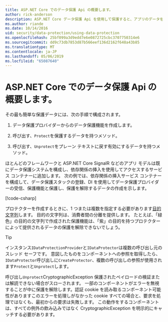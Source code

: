 ```yaml
---
title: ASP.NET Core でのデータ保護 Api の概要します。
author: rick-anderson
description: ASP.NET Core データ保護 Api を使用して保護すると、アプリのデータを復号化する方法について説明します。
ms.author: riande
ms.date: 10/14/2016
uid: security/data-protection/using-data-protection
ms.openlocfilehash: 25bf099a3d9edd7e6e0872725cbc3707750314e6
ms.sourcegitcommit: dd9c73db7853d87b566eef136d2162f648a43b85
ms.translationtype: MT
ms.contentlocale: ja-JP
ms.lasthandoff: 05/06/2019
ms.locfileid: "65087640"
---
```

# <a name="get-started-with-the-data-protection-apis-in-aspnet-core"></a>ASP.NET Core でのデータ保護 Api の概要します。

<a name="security-data-protection-getting-started"></a>

その最も簡単な保護データには、次の手順で構成されます。

1. データ保護プロバイダーからのデータ保護機能を作成します。

2. 呼び出す、`Protect`を保護するデータを持つメソッド。

3. 呼び出す、`Unprotect`をプレーン テキストに戻す有効にするデータを持つメソッド。

ほとんどのフレームワークと ASP.NET Core SignalR などのアプリ モデルは既にデータ保護システムを構成し、依存関係の挿入を使用してアクセスするサービス コンテナーに追加します。 次の例では、依存関係の挿入サービス コンテナーを構成して、データ保護スタックの登録、DI を使用してデータ保護プロバイダーの受信、保護機能と保護し、保護を解除するデータの作成を示します。

[!code-csharp[](../../security/data-protection/using-data-protection/samples/protectunprotect.cs?highlight=26,34,35,36,37,38,39,40)]

プロテクターを作成するときに、1 つまたは複数を指定する必要があります[目的文字列](xref:security/data-protection/consumer-apis/purpose-strings)します。 目的の文字列は、消費者間の分離を提供します。 たとえば、「緑色」の目的の文字列で作成された保護機能は、「紫」の目的を持つプロテクターによって提供されるデータの保護を解除できないでしょう。

>[!TIP]
> インスタンス`IDataProtectionProvider`と`IDataProtector`は複数の呼び出し元のスレッド セーフです。 意図したものをコンポーネントへの参照を取得したら、`IDataProtector`呼び出しに`CreateProtector`、複数の呼び出しの参照が使用されます`Protect`と`Unprotect`します。
>
>呼び出し`Unprotect`CryptographicException 保護されたペイロードの検証または解読できない場合がスローされます。 一部のコンポーネントがエラーを無視することが中に保護を解除します。認証 cookie を読み取るコンポーネント可能性がありますこのエラーを処理しがなかった cookie すべての場合と、要求を処理ではなくも、最初からの要求は失敗します。 この動作をするコンポーネントは、すべての例外の飲み込みではなく CryptographicException を明示的にキャッチする必要があります。
